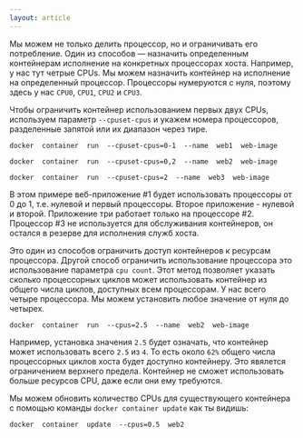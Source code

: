 ```yaml
---
layout: article
---
```


Мы можем не только делить процессор, но и ограничивать его потребление. Один из способов — назначить определенным контейнерам исполнение на конкретных процессорах хоста. Например, у нас тут четрые CPUs. Мы можем назначить контейнер на исполнение на определенный процессор. Процессоры нумеруются с нуля, поэтому здесь у нас `CPU0`, `CPU1`, `CPU2` и `CPU3`.

Чтобы ограничить контейнер использованием первых двух CPUs, используем параметр `--cpuset-cpus` и укажем номера процессоров, разделенные запятой или их диапазон через тире.

```
docker  container  run  --cpuset-cpus=0-1  --name  web1  web-image
```

```
docker  container  run  --cpuset-cpus=0,2  --name  web2  web-image
```

```
docker  container  run  --cpuset-cpus=2  --name  web3  web-image
```

В этом примере веб-приложение #1 будет использовать процессоры от 0 до 1, т.е. нулевой и первый процессоры. Второе приложение - нулевой и второй. Приложение три работает только на процессоре #2. Процессор #3 не используется для обслуживания контейнеров, он остался в резерве для исполнения служб хоста.

Это один из способов ограничить доступ контейнеров к ресурсам процессора. Другой способ ограничить использование процессора это использование параметра `cpu count`. Этот метод позволяет указать сколько процессорных циклов может использовать контейнер из общего числа циклов, доступных всем процессорам. У нас всего четыре процессора. Мы можем установить любое значение от нуля до четырех.

```
docker  container  run  --cpus=2.5  --name  web2  web-image
```

Например, установка значения `2.5` будет означать, что контейнер может использовать всего `2.5` из `4`. То есть около `62%` общего числа процессорных циклов хоста будет доступно контейнеру. Это явялется ограничением верхнего предела. Контейнер не сможет использовать больше ресурсов CPU, даже если они ему требуются.

Мы можем обновить количество CPUs для существующего контейнера с помощью команды `docker container update` как ты видишь:

```
docker  container  update  --cpus=0.5  web2
```
